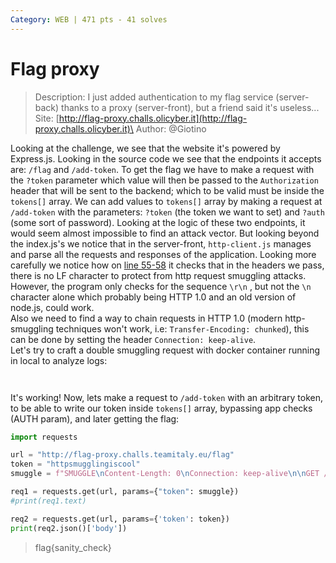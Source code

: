 ```yaml
---
Category: WEB | 471 pts - 41 solves
---
```


# Flag proxy

> Description: I just added authentication to my flag service (server-back) thanks to a proxy (server-front), but a friend said it's useless...
> Site: [http://flag-proxy.challs.olicyber.it](http://flag-proxy.challs.olicyber.it)\
> Author: @Giotino

Looking at the challenge, we see that the website it's powered by Express.js. Looking in the source code we see that the endpoints it accepts are: `/flag` and  `/add-token`. To get the flag we have to make a request with the `?token` parameter which value will then be passed to the `Authorization` header that will be sent to the backend; which to be valid must be inside the `tokens[]` array. We can add values to `tokens[]` array by making a request at `/add-token` with the parameters: `?token` (the token we want to set) and `?auth` (some sort of password). Looking at the logic of these two endpoints, it would seem almost impossible to find an attack vector. But looking beyond the index.js's we notice that in the server-front, `http-client.js` manages and parse all the requests and responses of the application. Looking more carefully we notice how on [line 55-58](https://github.com/TeamItaly/TeamItalyCTF-2022/blob/master/FlagProxy/src/server-front/http-client.js#L55-L58) it checks that in the headers we pass, there is no LF character to protect from http request smuggling attacks. However, the program only checks for the sequence `\r\n` , but not the `\n` character alone which probably being HTTP 1.0 and an old version of node.js, could work.\
Also we need to find a way to chain requests in HTTP 1.0 (modern http-smuggling techniques won't work, i.e: `Transfer-Encoding: chunked`), this can be done by setting the header `Connection: keep-alive`.\
Let's try to craft a double smuggling request with docker container running in local to analyze logs:

<figure><img src="/assets/SMUGGLE.png" alt=""><figcaption></figcaption></figure>

<figure><img src="/assets/smuggle2.png" alt=""><figcaption></figcaption></figure>

It's working! Now, lets make a request to `/add-token` with an arbitrary token, to be able to write our token inside `tokens[]` array, bypassing app checks (AUTH param), and later getting the flag:

```python
import requests

url = "http://flag-proxy.challs.teamitaly.eu/flag"
token = "httpsmugglingiscool"
smuggle = f"SMUGGLE\nContent-Length: 0\nConnection: keep-alive\n\nGET /add-token?token={token} HTTP/1.0"

req1 = requests.get(url, params={"token": smuggle})
#print(req1.text)

req2 = requests.get(url, params={'token': token})
print(req2.json()['body'])
```

> flag{sanity\_check}
